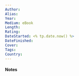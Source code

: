 ```yaml
---
Author: 
Alias: 
Year: 
Medium: eBook
Length: 
Rating: 
DateStarted: <% tp.date.now() %>
DateFinished: 
Cover: 
Tags: 
Country: 
---
```

#### Notes